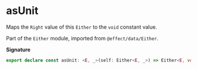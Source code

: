 # asUnit

Maps the `Right` value of this `Either` to the `void` constant value.

Part of the `Either` module, imported from `@effect/data/Either`.

**Signature**

```ts
export declare const asUnit: <E, _>(self: Either<E, _>) => Either<E, void>
```

